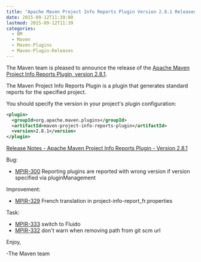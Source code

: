 ```yaml
---
title: "Apache Maven Project Info Reports Plugin Version 2.8.1 Released"
date: 2015-09-12T11:39:00
lastmod: 2015-09-12T11:39
categories:
  - BM
  - Maven
  - Maven-Plugins
  - Maven-Plugin-Releases
---
```

The Maven team is pleased to announce the release of the [Apache Maven Project 
Info Reports Plugin, version 2.8.1](http://maven.apache.org/plugins/maven-project-info-reports-plugin/).

The Maven Project Info Reports Plugin is a plugin that generates standard
reports for the specified project.


You should specify the version in your project's plugin configuration:

```xml
<plugin>
  <groupId>org.apache.maven.plugins</groupId>
  <artifactId>maven-project-info-reports-plugin</artifactId>
  <version>2.8.1</version>
</plugin>
```

<!-- more -->


[Release Notes - Apache Maven Project Info Reports Plugin - Version 2.8.1](https://issues.apache.org/jira/secure/ReleaseNote.jspa?projectId=12317821&version=12331185)

Bug:

 * [MPIR-300](https://issues.apache.org/jira/browse/MPIR-300) Reporting plugins are reported with wrong version if version specified via pluginManagement

Improvement:

 * [MPIR-329](https://issues.apache.org/jira/browse/MPIR-329) French translation in project-info-report_fr.properties

Task:

 * [MPIR-333](https://issues.apache.org/jira/browse/MPIR-333) switch to Fluido
 * [MPIR-332](https://issues.apache.org/jira/browse/MPIR-332) don't warn when removing path from git scm url


Enjoy,

-The Maven team
